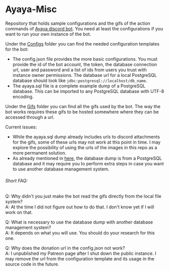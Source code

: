 # Ayaya-Misc

Repository that holds sample configurations and the gifs of the action commands of [Ayaya discord bot](https://github.com/Ayaya-Team/Ayaya-Bot/tree/master).
You need at least the configurations if you want to run your own instance of the bot.

Under the [Configs](https://github.com/Ayaya-Team/Ayaya-Misc/tree/main/Configs) folder you can find the needed configuration templates for the bot:
- The config.json file provides the more basic configurations. You must provide the id of the bot account, the token, the database connection url, user and password and a list of ids from users you trust with instance owner permissions. The database url for a local PostgreSQL database should look like `jdbc:postgresql://localhost/db_name`.
- The ayaya.sql file is a complete example dump of a PostgreSQL database. This can be imported to any PostgreSQL database with UTF-8 encoding.

Under the [Gifs](https://github.com/Ayaya-Team/Ayaya-Misc/tree/main/Gifs) folder you can find all the gifs used by the bot. The way the bot works requires these gifs to be hosted somewhere where they can be accessed through a url.

Current issues:
- While the ayaya.sql dump already includes urls to discord attachments for the gifs, some of these urls may not work at this point in time. I may explore the possibility of using the urls of the images in this repo as a more permanent solution.
- As already mentioned in [here](https://github.com/Ayaya-Team/Ayaya-Bot/tree/master), the database dump is from a PostgreSQL database and it may require you to perform extra steps in case you want to use another database management system.

###### Short FAQ:

Q: Why didn't you just make the bot read the gifs directly from the local file system?  
A: At the time I did not figure out how to do that. I don't know yet if I will work on that.

Q: What is necessary to use the database dump with another database management system?  
A: It depends on what you will use. You should do your research for this one.

Q: Why does the donation url in the config.json not work?  
A: I unpublished my Patreon page after I shut down the public instance. I may remove the url from the configuration template and its usage in the source code in the future.
